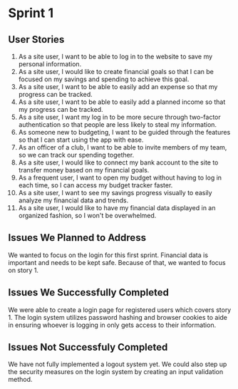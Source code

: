 # Sprint 1
## User Stories
1. As a site user, I want to be able to log in to the website to save my personal information.
2. As a site user, I would like to create financial goals so that I can be focused on my savings and spending to achieve this goal.
3. As a site user, I want to be able to easily add an expense so that my progress can be tracked.
4. As a site user, I want to be able to easily add a planned income so that my progress can be tracked.
5. As a site user, I want my log in to be more secure through two-factor authentication so that people are less likely to steal my information.
6. As someone new to budgeting, I want to be guided through the features so that I can start using the app with ease.
7. As an officer of a club, I want to be able to invite members of my team, so we can track our spending together.
8. As a site user, I would like to connect my bank account to the site to transfer money based on my financial goals.
9. As a frequent user, I want to open my budget without having to log in each time, so I can access my budget tracker faster.
10. As a site user, I want to see my savings progress visually to easily analyze my financial data and trends.
11. As a site user, I would like to have my financial data displayed in an organized fashion, so I won't be overwhelmed.

## Issues We Planned to Address
We wanted to focus on the login for this first sprint. Financial data is important and needs to be kept safe. Because of that, we wanted to focus on story 1.

## Issues We Successfully Completed
We were able to create a login page for registered users which covers story 1. The login system utilizes password hashing and browser cookies to aide in ensuring whoever is logging in only gets access to their information.

## Issues Not Successfuly Completed
We have not fully implemented a logout system yet. We could also step up the security measures on the login system by creating an input validation method.
